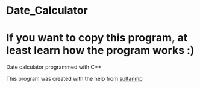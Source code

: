 # Date_Calculator
# If you want to copy this program, at least learn how the program works :)
Date calculator programmed with C++

This program was created with the help from [sultanmp](https://github.com/sultanmp)
